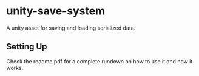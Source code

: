 # unity-save-system
A unity asset for saving and loading serialized data.

## Setting Up
Check the readme.pdf for a complete rundown on how to use it and how it works.
